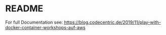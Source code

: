 # README

For full Documentation see: https://blog.codecentric.de/2019/11/play-with-docker-container-workshops-auf-aws
